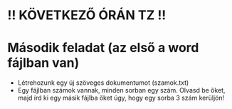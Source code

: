 # !! KÖVETKEZŐ ÓRÁN TZ !! 

# Második feladat (az első a word fájlban van)

- Létrehozunk egy új szöveges dokumentumot (szamok.txt)
- Egy fájlban számok vannak, minden sorban egy szám. Olvasd be őket, majd írd ki egy másik fájlba őket úgy, hogy egy sorba 3 szám kerüljön!